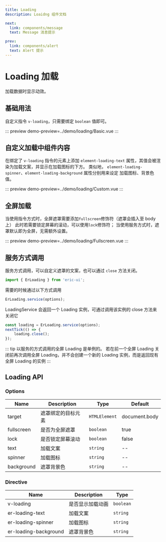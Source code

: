 ```yaml
---
title: Loading
description: Loaidng 组件文档

next:
  link: components/message
  text: Message 消息提示

prev:
  link: components/alert
  text: Alert 提示
---
```


# Loading 加载

加载数据时显示动效。

## 基础用法

自定义指令 `v-loading`，只需要绑定 `boolean` 值即可。

::: preview
demo-preview=../demo/loading/Basic.vue
:::

## 自定义加载中组件内容

在绑定了 `v-loading` 指令的元素上添加 `element-loading-text` 属性，其值会被渲染为加载文案，并显示在加载图标的下方。 类似地， `element-loading-spinner`、`element-loading-background` 属性分别用来设定 加载图标、背景色值。

::: preview
demo-preview=../demo/loading/Custom.vue
:::

## 全屏加载

当使用指令方式时，全屏遮罩需要添加`fullscreen`修饰符（遮罩会插入至 body 上） 此时若需要锁定屏幕的滚动，可以使用`lock`修饰符； 当使用服务方式时，遮罩默认即为全屏，无需额外设置。

::: preview
demo-preview=../demo/loading/Fullscreen.vue
:::

## 服务方式调用

服务方式调用，可以自定义遮罩的文案，也可以通过 `close` 方法关闭。

```typescript
import { ErLoading } from 'eric-ui';
```

需要的时候通过以下方式调用

```typescript
ErLoading.service(options);
```

LoadingService 会返回一个 Loading 实例，可通过调用该实例的 close 方法来关闭它

```typescript
const loading = ErLoading.service(options);
nextTick(() => {
	loading.close();
});
```

::: tip
以服务的方式调用的全屏 Loading 是单例的。 若在前一个全屏 Loading 关闭前再次调用全屏 Loading，并不会创建一个新的 Loading 实例，而是返回现有全屏 Loading 的实例
:::

## Loading API

### Options

| Name       | Description        | Type          | Default       |
| ---------- | ------------------ | ------------- | ------------- |
| target     | 遮罩绑定的目标元素 | `HTMLElement` | document.body |
| fullscreen | 是否为全屏遮罩     | `boolean`     | true          |
| lock       | 是否锁定屏幕滚动   | `boolean`     | false         |
| text       | 加载文案           | `string`      | --            |
| spinner    | 加载图标           | `string`      | --            |
| background | 遮罩背景色         | `string`      | --            |

### Directive

| Name                  | Description      | Type      |
| --------------------- | ---------------- | --------- |
| v-loading             | 是否显示加载动画 | `boolean` |
| er-loading-text       | 加载文案         | `string`  |
| er-loading-spinner    | 加载图标         | `string`  |
| er-loading-background | 遮罩背景色       | `string`  |
